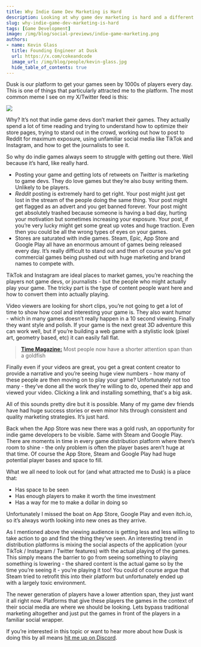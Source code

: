 ```yaml
---
title: Why Indie Game Dev Marketing is Hard  
description: Looking at why game dev marketing is hard and a different approach 
slug: why-indie-game-dev-marketing-is-hard 
tags: [Game Development] 
image: /img/blog/social-previews/indie-game-marketing.png
authors:
- name: Kevin Glass 
  title: Founding Engineer at Dusk  
  url: https://x.com/cokeandcode
  image_url: /img/blog/people/kevin-glass.jpg
  hide_table_of_contents: true
---
```


<head>
  <title>Why Indie Game Dev Marketing is Hard</title>
  <meta property="og:title" content="Why Indie Game Dev Marketing is Hard"/>
</head>

Dusk is our platform to get your games seen by 1000s of players every day. This is one of things that particularly attracted me to the platform. The most common meme I see on my X/Twitter feed is this:

![](/img/blog/callouts/indie-game-marketing.png)

Why? It’s not that indie game devs don’t market their games. They actually spend a lot of time reading and trying to understand how to optimize their store pages, trying to stand out in the crowd, working out how to post to Reddit for maximum exposure, using unfamiliar social media like TikTok and Instagram, and how to get the journalists to see it. 

So why do indie games always seem to struggle with getting out there. Well because it’s hard, like really hard.

* Posting your game and getting lots of retweets on *Twitter* is marketing to game devs. They do love games but they’re also busy writing them. Unlikely to be players.
* *Reddit* posting is extremely hard to get right. Your post might just get lost in the stream of the people doing the same thing. Your post might get flagged as an advert and you get banned forever. Your post might get absolutely trashed because someone is having a bad day, hurting your motivation but sometimes increasing your exposure. Your post, if you’re very lucky might get some great up votes and huge traction. Even then you could be all the wrong types of eyes on your games.
* Stores are saturated with indie games. Steam, Epic, App Store and Google Play all have an enormous amount of games being released every day. It’s really difficult to stand out and then of course you’ve got commercial games being pushed out with huge marketing and brand names to compete with.

TikTok and Instagram are ideal places to market games, you’re reaching the players not game devs, or journalists - but the people who might actually play your game. The tricky part is the type of content people want here and how to convert them into actually playing. 

Video viewers are looking for short clips, you’re not going to get a lot of time to show how cool and interesting your game is. They also want humor - which in many games doesn’t really happen in a 10 second viewing. Finally they want style and polish. If your game is the next great 3D adventure this can work well, but if you’re building a web game with a stylistic look (pixel art, geometry based, etc) it can easily fall flat.

> [**Time Magazine:**](https://time.com/3858309/attention-spans-goldfish/) Most people now have a shorter attention span than a goldfish

Finally even if your videos are great, you get a great content creator to provide a narrative and you’re seeing huge view numbers - how many of these people are then moving on to play your game? Unfortunately not too many - they’ve done all the work they're willing to do, opened their app and viewed your video. Clicking a link and installing something, that's a big ask. 

All of this sounds pretty dire but it is possible. Many of my game dev friends have had huge success stories or even minor hits through consistent and quality marketing strategies. It’s just hard.

Back when the App Store was new there was a gold rush, an opportunity for indie game developers to be visible. Same with Steam and Google Play. There are moments in time in every game distribution platform where there’s room to shine - the only problem is often the player bases aren’t huge at that time. Of course the App Store, Steam and Google Play had huge potential player bases and space to fill.

What we all need to look out for (and what attracted me to Dusk) is a place that:

* Has space to be seen
* Has enough players to make it worth the time investment
* Has a way for me to make a dollar in doing so

Unfortunately I missed the boat on App Store, Google Play and even itch.io, so it’s always worth looking into new ones as they arrive.

As I mentioned above the viewing audience is getting less and less willing to take action to go and find the thing they’ve seen. An interesting trend in distribution platforms is mixing the social aspects of the application (your TikTok / Instagram / Twitter features) with the actual playing of the games. This simply means the barrier to go from seeing something to playing something is lowering - the shared content is the actual game so by the time you’re seeing it - you’re playing it too! You could of course argue that Steam tried to retrofit this into their platform but unfortunately ended up with a largely toxic environment.

The newer generation of players have a lower attention span, they just want it all right now. Platforms that give these players the games in the context of their social media are where we should be looking. Lets bypass traditional marketing altogether and just put the games in front of the players in a familiar social wrapper. 

If you’re interested in this topic or want to hear more about how Dusk is doing this by all means [hit me up on Discord](https://discord.gg/dusk-devs). 
